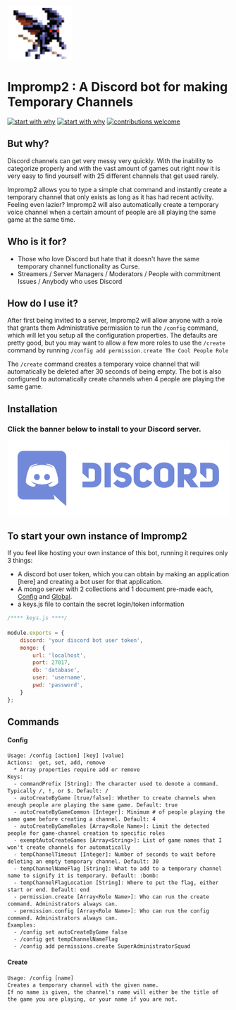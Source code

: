 ![Impromp2 Logo](/img/Imp.png)

# Impromp2 : A Discord bot for making Temporary Channels

[![start with why](https://img.shields.io/badge/see-more-brightgreen.svg?style=flat)](http://www.justfansof.com/) [![start with why](https://img.shields.io/badge/license-MIT-red.svg?style=flat)](https://raw.githubusercontent.com/Just-Fans-Of/Impromp2/master/LICENSE) [![contributions welcome](https://img.shields.io/badge/contributions-welcome-brightgreen.svg?style=flat)](https://github.com/Just-Fans-Of/Impromp2/issues)

## But why?

Discord channels can get very messy very quickly. With the inability to categorize properly and with the vast amount of games out right now it is very easy to find yourself with 25 different channels that get used rarely.

Impromp2 allows you to type a simple chat command and instantly create a temporary channel that only exists as long as it has had recent activity. Feeling even lazier? Impromp2 will also automatically create a temporary voice channel when a certain amount of people are all playing the same game at the same time.

## Who is it for?

* Those who love Discord but hate that it doesn't have the same temporary channel functionality as Curse.
* Streamers / Server Managers / Moderators / People with commitment Issues / Anybody who uses Discord

## How do I use it?
After first being invited to a server, Impromp2 will allow anyone with a role that grants them Administrative permission to run the `/config` command, which will let you setup all the configuration properties. The defaults are pretty good, but you may want to allow a few more roles to use the `/create` command by running `/config add permission.create The Cool People Role`  

The `/create` command creates a temporary voice channel that will automatically be deleted after 30 seconds of being empty.
The bot is also configured to automatically create channels when 4 people are playing the same game.
  
## Installation

### Click the banner below to install to your Discord server.

<a href="https://discordapp.com/oauth2/authorize?client_id=266621038031273984&scope=bot&permissions=66584" rel="Add to Discord">![Discord Logo](/img/Purple.png)</a>

## To start your own instance of Impromp2

If you feel like hosting your own instance of this bot, running it requires only 3 things:
 - A discord bot user token, which you can obtain by making an application [here] and creating a bot user for that application.
 - A mongo server with 2 collections and 1 document pre-made each, [Config](https://gist.github.com/NumbuhFour/1c4636c5daa2ae292ebd9ab75dbeff31) and [Global](https://gist.github.com/NumbuhFour/4cca4ca2d78c99cb67dc0c6720d94594).
 - a keys.js file to contain the secret login/token information


``` javascript
/**** keys.js ****/

module.exports = {
    discord: 'your discord bot user token',
    mongo: {
        url: 'localhost',
        port: 27017,
        db: 'database',
        user: 'username',
        pwd: 'password',
    }
};
```
## Commands

#### Config
```
Usage: /config [action] [key] [value]
Actions:  get, set, add, remove
  * Array properties require add or remove
Keys:
  - commandPrefix [String]: The character used to denote a command. Typically /, !, or $. Default: /
  - autoCreateByGame [true/false]: Whether to create channels when enough people are playing the same game. Default: true
  - autoCreateByGameCommon [Integer]: Minimum # of people playing the same game before creating a channel. Default: 4
  - autoCreateByGameRoles [Array<Role Name>]: Limit the detected people for game-channel creation to specific roles
  - exemptAutoCreateGames [Array<String>]: List of game names that I won't create channels for automatically
  - tempChannelTimeout [Integer]: Number of seconds to wait before deleting an empty temporary channel. Default: 30
  - tempChannelNameFlag [String]: What to add to a temporary channel name to signify it is temporary. Default: :bomb:
  - tempChannelFlagLocation [String]: Where to put the flag, either start or end. Default: end
  - permission.create [Array<Role Name>]: Who can run the create command. Administrators always can.
  - permission.config [Array<Role Name>]: Who can run the config command. Administrators always can.
Examples:
  - /config set autoCreateByGame false
  - /config get tempChannelNameFlag
  - /config add permissions.create SuperAdministratorSquad
```

#### Create
```
Usage: /config [name]
Creates a temporary channel with the given name.
If no name is given, the channel's name will either be the title of the game you are playing, or your name if you are not.
```

